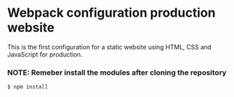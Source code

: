 # Webpack configuration production website

This is the first configuration for a static website using HTML, CSS and JavaScript for production.

### NOTE: Remeber install the modules after cloning the repository

```
$ npm install 
```